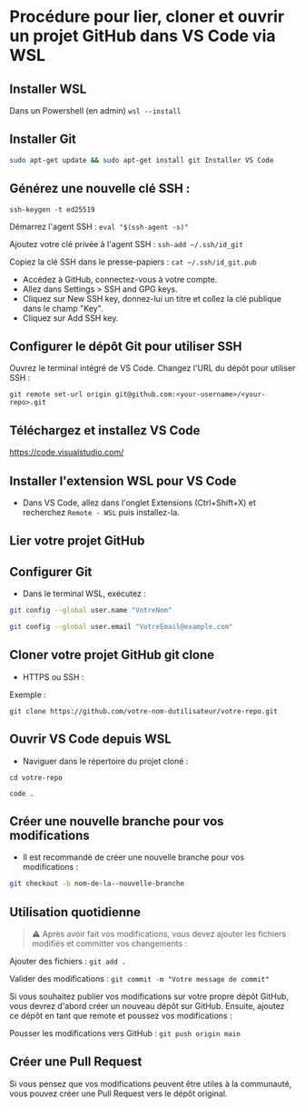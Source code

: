 # Procédure pour lier, cloner et ouvrir un projet GitHub dans VS Code via WSL 

## Installer WSL

Dans un Powershell (en admin) `wsl --install`
## Installer Git
```bash
sudo apt-get update && sudo apt-get install git Installer VS Code
```

## Générez une nouvelle clé SSH :

`ssh-keygen -t ed25519`

Démarrez l'agent SSH : `eval "$(ssh-agent -s)"`

Ajoutez votre clé privée à l'agent SSH :
`ssh-add ~/.ssh/id_git`

Copiez la clé SSH dans le presse-papiers :
`cat ~/.ssh/id_git.pub`

* Accédez à GitHub, connectez-vous à votre compte.
* Allez dans Settings > SSH and GPG keys.
* Cliquez sur New SSH key, donnez-lui un titre et collez la clé publique dans le champ "Key".
* Cliquez sur Add SSH key.


## Configurer le dépôt Git pour utiliser SSH
Ouvrez le terminal intégré de VS Code.
Changez l'URL du dépôt pour utiliser SSH :

`git remote set-url origin git@github.com:<your-username>/<your-repo>.git`



## Téléchargez et installez VS Code

https://code.visualstudio.com/

## Installer l'extension WSL pour VS Code
* Dans VS Code, allez dans l'onglet Extensions (Ctrl+Shift+X) et recherchez `Remote - WSL` puis installez-la.

## Lier votre projet GitHub
## Configurer Git
* Dans le terminal WSL, exécutez :
```bash
git config --global user.name "VotreNom" 
```
```bash
git config --global user.email "VotreEmail@example.com" 
```
## Cloner votre projet GitHub git clone 
* HTTPS ou SSH :

Exemple : 

`git clone https://github.com/votre-nom-dutilisateur/votre-repo.git`


## Ouvrir VS Code depuis WSL
* Naviguer dans le répertoire du projet cloné :

`cd votre-repo` 

`code . `

## Créer une nouvelle branche pour vos modifications
* Il est recommandé de créer une nouvelle branche pour vos modifications :

```bash
git checkout -b nom-de-la--nouvelle-branche
```

## Utilisation quotidienne

> ⚠️ Après avoir fait vos modifications, vous devez ajouter les fichiers modifiés et committer vos changements :

Ajouter des fichiers : `git add .`

Valider des modifications : `git commit -m "Votre message de commit"`

Si vous souhaitez publier vos modifications sur votre propre dépôt GitHub, vous devrez d'abord créer un nouveau dépôt sur GitHub. Ensuite, ajoutez ce dépôt en tant que remote et poussez vos modifications :

Pousser les modifications vers GitHub : `git push origin main`


## Créer une Pull Request
Si vous pensez que vos modifications peuvent être utiles à la communauté, vous pouvez créer une Pull Request vers le dépôt original.
